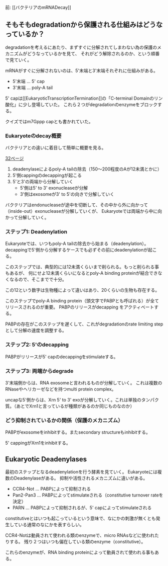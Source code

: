 前: [[バクテリアのmRNADecay]]

## そもそもdegradationから保護される仕組みはどうなっているか？

degradationを考えるにあたり、まずすぐに分解されてしまわない為の保護のメカニズムがどうなっているかを見て、
それがどう解除されるのか、という順番で見ていく。

mRNAがすぐに分解されないのは、5'末端と3'末端それぞれに仕組みがある。

- 5'末端 ... 5' cap
- 3'末端 ... poly-A tail

5' capは[[EukaryoticTranscriptionTermination]]の「C-terminal Domainのリン酸化」に少し登場していた。
これら２つがdegradationのenzymeをブロックする。

クイズではm7Gppp capとも書かれていた。

### Eukaryoteのdecay概要

バクテリアとの違いに着目して簡単に概要を見る。

[32ページ](https://karino2.github.io/ImageGallery/MolecularBiology728x3.html#lg=1&slide=31)

1. deadenylaseによるpoly-A tailの除去（150〜200程度のAが12未満とかに）
2. 5'側cappingのdecappingが起こる
3. 5'と3'の両端から分解していく
   - 5'側は5' to 3' exonucleaseが分解
   - 3'側はexosomeが3' to 5'の向きで分解していく

バクテリアはendonucleaseが途中を切断して、その中から外に向かって（inside-out）exonucleaseが分解していくが、
Eukaryoteでは両端から中に向かって分解していく。

### ステップ1: Deadenylation

Eukaryoteでは、いつもpoly-A tailの除去から始まる（deadenylation）。
decappingで5'側から分解するケースでも必ずその前にdeadenylationが起こる。

このステップでは、典型的には12未満くらいまで削られる。もっと削られる事もあるが、
何にせよ12未満くらいになるとpoly-A binding proteinが結合できなくなるので、そこまでで十分。

この12という数字は生物種によって違いはあり、20くらいの生物も存在する。

このステップでpoly-A binding protein（頭文字でPABPとも呼ばれる）が全てリリースされるのが重要。
PABPのリリースがdecapping をアクティベートする。

PABPの存在がこのステップを遅くして、これがdegradationのrate limiting stepとして分解の速度を調整する。

### ステップ2: 5'のdecapping

PABPがリリースが5' capのdecappingをstimulateする。

### ステップ3: 両端からdegrade

3'末端側からは、RNA exosomeと言われるものが分解していく。
これは複数のRNaseやヘリカーゼなどを持つmulti protein complex。

uncapな5'側からは、Xrn 5' to 3' exoが分解していく。これは単独のタンパク質。（あとでXrn1と言っているが種類があるのか同じものなのか）

### どう抑制されているかの関係（保護のメカニズム）

PABPがexosomeをinhibitする。またsecondary structureもinhibitする。

5' cappingがXrn1をinhibitする。

## Eukaryotic Deadenylases

最初のステップとなるdeadenylationを行う酵素を見ていく。
Eukaryoteには複数のDeadenylaseがある。
抑制や活性されるメカニズムに違いがある。

- CCR4-Not ... PABPによって抑制される
- Pan2-Pan3 ... PABPによってstimulateされる（constitutive turnover rateを決定）
- PARN ... PABPによって抑制されるが、5' capによってstimulateされる

constitutiveとはいつも起こっているという意味で、なにかの刺激が無くとも発生している通常のなにかを表すらしい。

CCR4-Notは動員されて使われる類のenzymeで、micro RNAsなどに使われたりする。
残り２つはいつも偏在している類のenzyme（constitutive）。

これらのenzymeが、RNA binding proteinによって動員されて使われる事もある。